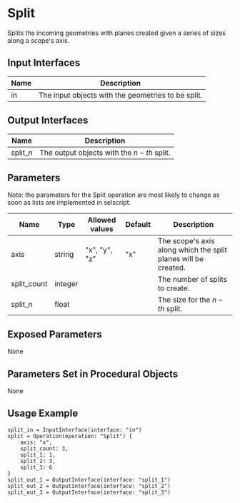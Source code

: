 # Split

Splits the incoming geometries with planes created given a series of sizes along a scope's axis.

## Input Interfaces

| Name | Description                                        |
|------|----------------------------------------------------|
| in   | The input objects with the geometries to be split. |

## Output Interfaces

| Name      | Description                               |
|-----------|-------------------------------------------|
| split_$n$ | The output objects with the $n-th$ split. |

## Parameters

Note: the parameters for the Split operation are most likely to change as soon as lists are implemented in selscript.


| Name        | Type    | Allowed values | Default | Description                                                    |
|-------------|---------|----------------|---------|----------------------------------------------------------------|
| axis        | string  | "x", "y", "z"  | "x"     | The scope's axis along which the split planes will be created. |
| split_count | integer |                |         | The number of splits to create.                                |
| split_$n$   | float   |                |         | The size for the $n-th$ split.                                 |

## Exposed Parameters

None

## Parameters Set in Procedural Objects

None

## Usage Example


```
split_in = InputInterface(interface: "in")
split = Operation(operation: "Split") {
    axis: "x",
    split_count: 3,
    split_1: 1,
    split_2: 3,
    split_3: 6
}
split_out_1 = OutputInterface(interface: "split_1")
split_out_2 = OutputInterface(interface: "split_2")
split_out_3 = OutputInterface(interface: "split_3")

```

